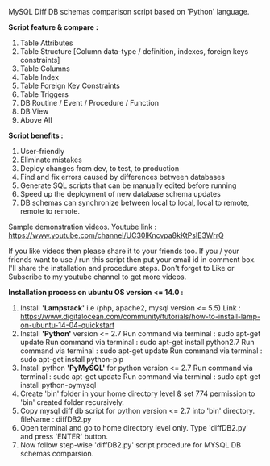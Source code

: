 MySQL Diff DB schemas comparison script based on 'Python' language.

<b>Script feature & compare : </b>
1) Table Attributes
2) Table Structure [Column data-type / definition, indexes, foreign keys constraints]
3) Table Columns
4) Table Index
5) Table Foreign Key Constraints
6) Table Triggers
7) DB Routine / Event / Procedure / Function
8) DB View
9) Above All

<b>Script benefits : </b>
1) User-friendly
2) Eliminate mistakes
3) Deploy changes from dev, to test, to production
4) Find and fix errors caused by differences between databases
5) Generate SQL scripts that can be manually edited before running
6) Speed up the deployment of new database schema updates
7) DB schemas can synchronize between local to local, local to remote, remote to remote.

Sample demonstration videos. 
Youtube link : https://www.youtube.com/channel/UC30lKncvpa8kKtPsIE3WrrQ

If you like videos then please share it to your friends too. 
If you / your friends want to use / run this script then put your email id in comment box. I'll share the installation and procedure steps.
Don't forget to Like or Subscribe to my youtube channel to get more videos.

<b>Installation process on ubuntu OS version <= 14.0 : </b>
1) Install <b>'Lampstack'</b> i.e (php, apache2, mysql version <= 5.5)
   Link : https://www.digitalocean.com/community/tutorials/how-to-install-lamp-on-ubuntu-14-04-quickstart
2) Install <b>'Python'</b> version <= 2.7
   Run command via terminal : sudo apt-get update 
   Run command via terminal : sudo apt-get install python2.7
   Run command via terminal : sudo apt-get update 
   Run command via terminal : sudo apt-get install python-pip
3) Install python <b>'PyMySQL'</b> for python version <= 2.7
   Run command via terminal : sudo apt-get update 
   Run command via terminal : sudo apt-get install python-pymysql
4) Create 'bin' folder in your home directory level & set 774 permission to 'bin' created folder recursively.
5) Copy mysql diff db script for python version <= 2.7 into 'bin' directory.
   fileName : diffDB2.py
6) Open terminal and go to home directory level only. Type 'diffDB2.py' and press 'ENTER' button.
7) Now follow step-wise 'diffDB2.py' script procedure for MYSQL DB schemas comparsion.

